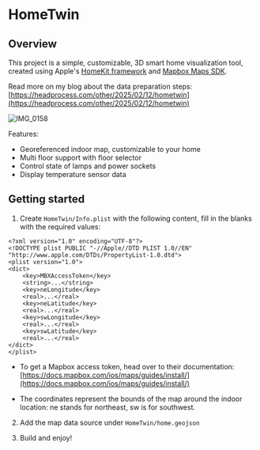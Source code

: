 # HomeTwin

## Overview

This project is a simple, customizable, 3D smart home visualization tool, created using Apple's [HomeKit framework](https://developer.apple.com/documentation/homekit/) and [Mapbox Maps SDK](https://docs.mapbox.com/ios/maps/guides/).

Read more on my blog about the data preparation steps: [https://headprocess.com/other/2025/02/12/hometwin](https://headprocess.com/other/2025/02/12/hometwin)

![IMG_0158](https://github.com/user-attachments/assets/baaa2229-5d83-46bd-b0de-e492560e6f91)

Features:
- Georeferenced indoor map, customizable to your home
- Multi floor support with floor selector
- Control state of lamps and power sockets
- Display temperature sensor data

## Getting started

1. Create `HomeTwin/Info.plist` with the following content, fill in the blanks with the required values:
```
<?xml version="1.0" encoding="UTF-8"?>
<!DOCTYPE plist PUBLIC "-//Apple//DTD PLIST 1.0//EN" "http://www.apple.com/DTDs/PropertyList-1.0.dtd">
<plist version="1.0">
<dict>
	<key>MBXAccessToken</key>
	<string>...</string>
	<key>neLongitude</key>
	<real>...</real>
	<key>neLatitude</key>
	<real>...</real>
	<key>swLongitude</key>
	<real>...</real>
	<key>swLatitude</key>
	<real>...</real>
</dict>
</plist>

```

- To get a Mapbox access token, head over to their documentation:
[https://docs.mapbox.com/ios/maps/guides/install/](https://docs.mapbox.com/ios/maps/guides/install/)

- The coordinates represent the bounds of the map around the indoor location: ne stands for northeast, sw is for southwest.

2. Add the map data source under `HomeTwin/home.geojson`

3. Build and enjoy!
